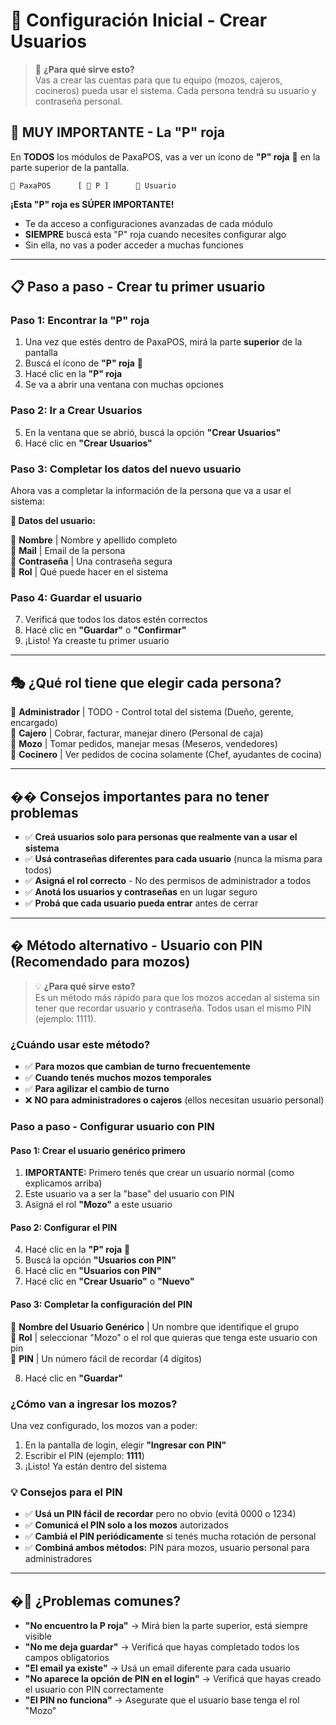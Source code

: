 ﻿
# 👥 Configuración Inicial - Crear Usuarios
<div id="crear-usuarios"></div>

> 🎯 **¿Para qué sirve esto?**  
> Vas a crear las cuentas para que tu equipo (mozos, cajeros, cocineros) pueda usar el sistema. Cada persona tendrá su usuario y contraseña personal.

## 🔴 **MUY IMPORTANTE - La "P" roja**

En **TODOS** los módulos de PaxaPOS, vas a ver un ícono de **"P" roja** 🔴 en la parte superior de la pantalla.

`
🏪 PaxaPOS      [ 🔴 P ]      👤 Usuario
`

**¡Esta "P" roja es SÚPER IMPORTANTE!** 
- Te da acceso a configuraciones avanzadas de cada módulo
- **SIEMPRE** buscá esta "P" roja cuando necesites configurar algo
- Sin ella, no vas a poder acceder a muchas funciones

---

## 📋 **Paso a paso - Crear tu primer usuario**

### **Paso 1: Encontrar la "P" roja**
1. Una vez que estés dentro de PaxaPOS, mirá la parte **superior** de la pantalla
2. Buscá el ícono de **"P" roja** 🔴
3. Hacé clic en la **"P" roja**
4. Se va a abrir una ventana con muchas opciones

### **Paso 2: Ir a Crear Usuarios**
5. En la ventana que se abrió, buscá la opción **"Crear Usuarios"**
6. Hacé clic en **"Crear Usuarios"**

### **Paso 3: Completar los datos del nuevo usuario**
Ahora vas a completar la información de la persona que va a usar el sistema:

**📝 Datos del usuario:**

🔹 **Nombre** | Nombre y apellido completo  
🔹 **Mail** | Email de la persona  
🔹 **Contraseña** | Una contraseña segura  
🔹 **Rol** | Qué puede hacer en el sistema

### **Paso 4: Guardar el usuario**
7. Verificá que todos los datos estén correctos
8. Hacé clic en **"Guardar"** o **"Confirmar"**
9. ¡Listo! Ya creaste tu primer usuario

---

## 🎭 **¿Qué rol tiene que elegir cada persona?**

🔹 **Administrador** | TODO - Control total del sistema (Dueño, gerente, encargado)  
🔹 **Cajero** | Cobrar, facturar, manejar dinero (Personal de caja)  
🔹 **Mozo** | Tomar pedidos, manejar mesas (Meseros, vendedores)  
🔹 **Cocinero** | Ver pedidos de cocina solamente (Chef, ayudantes de cocina)

---

## �� **Consejos importantes para no tener problemas**
- ✅ **Creá usuarios solo para personas que realmente van a usar el sistema**
- ✅ **Usá contraseñas diferentes para cada usuario** (nunca la misma para todos)
- ✅ **Asigná el rol correcto** - No des permisos de administrador a todos
- ✅ **Anotá los usuarios y contraseñas** en un lugar seguro
- ✅ **Probá que cada usuario pueda entrar** antes de cerrar

---

## � **Método alternativo - Usuario con PIN (Recomendado para mozos)**

> 💡 **¿Para qué sirve esto?**  
> Es un método más rápido para que los mozos accedan al sistema sin tener que recordar usuario y contraseña. Todos usan el mismo PIN (ejemplo: 1111).

### **¿Cuándo usar este método?**
- ✅ **Para mozos que cambian de turno frecuentemente**
- ✅ **Cuando tenés muchos mozos temporales**  
- ✅ **Para agilizar el cambio de turno**
- ❌ **NO para administradores o cajeros** (ellos necesitan usuario personal)

### **Paso a paso - Configurar usuario con PIN**

#### **Paso 1: Crear el usuario genérico primero**
1. **IMPORTANTE:** Primero tenés que crear un usuario normal (como explicamos arriba)
2. Este usuario va a ser la "base" del usuario con PIN
3. Asigná el rol **"Mozo"** a este usuario

#### **Paso 2: Configurar el PIN**
4. Hacé clic en la **"P" roja** 🔴
5. Buscá la opción **"Usuarios con PIN"**
6. Hacé clic en **"Usuarios con PIN"**
7. Hacé clic en **"Crear Usuario"** o **"Nuevo"**

#### **Paso 3: Completar la configuración del PIN**

🔹 **Nombre del Usuario Genérico** | Un nombre que identifique el grupo  
🔹 **Rol** | seleccionar "Mozo" o el rol que quieras que tenga este usuario con pin  
🔹 **PIN** | Un número fácil de recordar (4 dígitos)

8. Hacé clic en **"Guardar"**

### **¿Cómo van a ingresar los mozos?**
Una vez configurado, los mozos van a poder:
1. En la pantalla de login, elegir **"Ingresar con PIN"**
2. Escribir el PIN (ejemplo: **1111**)
3. ¡Listo! Ya están dentro del sistema

### **💡 Consejos para el PIN**
- ✅ **Usá un PIN fácil de recordar** pero no obvio (evitá 0000 o 1234)
- ✅ **Comunicá el PIN solo a los mozos** autorizados
- ✅ **Cambiá el PIN periódicamente** si tenés mucha rotación de personal
- ✅ **Combiná ambos métodos:** PIN para mozos, usuario personal para administradores

---

## �🚨 **¿Problemas comunes?**
- **"No encuentro la P roja"** → Mirá bien la parte superior, está siempre visible
- **"No me deja guardar"** → Verificá que hayas completado todos los campos obligatorios
- **"El email ya existe"** → Usá un email diferente para cada usuario
- **"No aparece la opción de PIN en el login"** → Verificá que hayas creado el usuario con PIN correctamente
- **"El PIN no funciona"** → Asegurate que el usuario base tenga el rol "Mozo"

